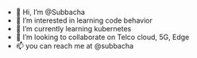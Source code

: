 - 👋 Hi, I’m @Subbacha
- 👀 I’m interested in learning code behavior 
- 🌱 I’m currently learning kubernetes
- 💞️ I’m looking to collaborate on Telco cloud, 5G, Edge
- 📫 you can reach me at @subbacha

<!---
Subbacha/Subbacha is a ✨ special ✨ repository because its `README.md` (this file) appears on your GitHub profile.
You can click the Preview link to take a look at your changes.
--->
